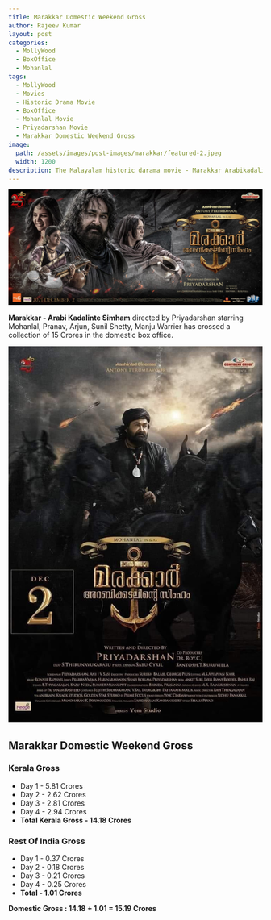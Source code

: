 ```yaml
---
title: Marakkar Domestic Weekend Gross
author: Rajeev Kumar
layout: post
categories:
  - MollyWood
  - BoxOffice
  - Mohanlal
tags:
  - MollyWood
  - Movies
  - Historic Drama Movie
  - BoxOffice
  - Mohanlal Movie
  - Priyadarshan Movie
  - Marakkar Domestic Weekend Gross
image: 
  path: /assets/images/post-images/marakkar/featured-2.jpeg
  width: 1200
description: The Malayalam historic darama movie - Marakkar Arabikadalinte Simham - has crossed a collection of 15 Crores in the domestic box office.
---
```

![Marakkar arabikadalinte simham featured image](/assets/images/post-images/marakkar/featured-2.jpeg)

**Marakkar - Arabi Kadalinte Simham** directed by Priyadarshan starring Mohanlal, Pranav, Arjun, Sunil Shetty, Manju Warrier has crossed a collection of 15 Crores in the domestic box office.

![Marakkar arabikadalinte simham poster image](/assets/images/post-images/marakkar/marakkar-4.jpeg)

## Marakkar Domestic Weekend Gross
### Kerala Gross
- Day 1 - 5.81 Crores
- Day 2 - 2.62 Crores
- Day 3 - 2.81 Crores
- Day 4 - 2.94 Crores
- **Total Kerala Gross - 14.18 Crores**

### Rest Of India Gross
- Day 1 - 0.37 Crores
- Day 2 - 0.18 Crores
- Day 3 - 0.21 Crores
- Day 4 - 0.25 Crores
- **Total - 1.01 Crores**

**Domestic Gross : 14.18 + 1.01 = 15.19 Crores**

